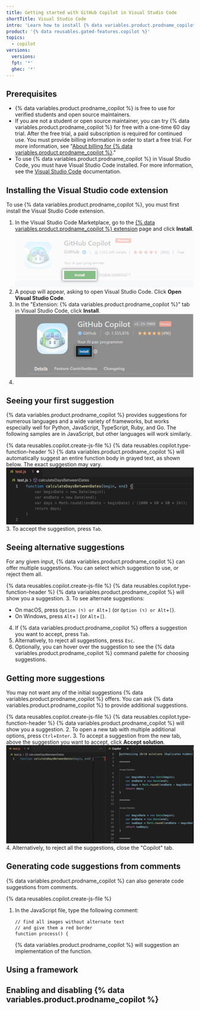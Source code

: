 ```yaml
---
title: Getting started with GitHub Copilot in Visual Studio Code
shortTitle: Visual Studio Code
intro: 'Learn how to install {% data variables.product.prodname_copilot %} in Visual Studio Code, and start seeing suggestions as you write comments and code.'
product: '{% data reusables.gated-features.copilot %}'
topics:
  - copilot
versions:
  versions:
  fpt: '*'
  ghec: '*'
---
```


## Prerequisites

- {% data variables.product.prodname_copilot %} is free to use for verified students and open source maintainers. 
- If you are not a student or open source maintainer, you can try {% data variables.product.prodname_copilot %} for free with a one-time 60 day trial. After the free trial, a paid subscription is required for continued use. You must provide billing information in order to start a free trial. For more information, see "[About billing for {% data variables.product.prodname_copilot %}](/billing/managing-billing-for-github-copilot/about-billing-for-github-copilot)."
- To use {% data variables.product.prodname_copilot %} in Visual Studio Code, you must have Visual Studio Code installed. For more information, see the [Visual Studio Code](https://code.visualstudio.com/) documentation.


## Installing the Visual Studio code extension

To use {% data variables.product.prodname_copilot %}, you must first install the Visual Studio Code extension.

1. In the Visual Studio Code Marketplace, go to the [{% data variables.product.prodname_copilot %} extension](https://marketplace.visualstudio.com/items?itemName=GitHub.copilot) page and click **Install**.
   ![Install GitHub Copilot extension Visual Studio Code](/assets/images/help/copilot/install-copilot-extension-visual-studio-code.png)
2. A popup will appear, asking to open Visual Studio Code. Click **Open Visual Studio Code**.
3. In the "Extension: {% data variables.product.prodname_copilot %}" tab in Visual Studio Code, click **Install**.
   ![Install button in Visual Studio Code](/assets/images/help/copilot/in-visual-studio-code-install-button.png)
4. 


## Seeing your first suggestion

{% data variables.product.prodname_copilot %} provides suggestions for numerous languages and a wide variety of frameworks, but works especially well for Python, JavaScript, TypeScript, Ruby, and Go. The following samples are in JavaScript, but other languages will work similarly.

{% data reusables.copilot.create-js-file %}
{% data reusables.copilot.type-function-header %}
   {% data variables.product.prodname_copilot %} will automatically suggest an entire function body in grayed text, as shown below. The exact suggestion may vary.
   ![First suggestion Visual Studio Code](/assets/images/help/copilot/first-suggestion-visual-studio-code.png)
3. To accept the suggestion, press `Tab`.

## Seeing alternative suggestions

For any given input, {% data variables.product.prodname_copilot %} can offer multiple suggestions. You can select which suggestion to use, or reject them all.

{% data reusables.copilot.create-js-file %}
{% data reusables.copilot.type-function-header %}
  {% data variables.product.prodname_copilot %} will show you a suggestion.
3. To see alternate suggestions:
   - On macOS, press `Option (⌥) or Alt`+`]` (or `Option (⌥) or Alt`+`[`).
   - On Windows, press `Alt`+`]` (or `Alt`+`[`).
4. If {% data variables.product.prodname_copilot %} offers a suggestion you want to accept, press `Tab`.
5. Alternatively, to reject all suggestions, press `Esc`.
6. Optionally, you can hover over the suggestion to see the {% data variables.product.prodname_copilot %} command palette for choosing suggestions.

## Getting more suggestions

You may not want any of the initial suggestions {% data variables.product.prodname_copilot %} offers. You can ask {% data variables.product.prodname_copilot %} to provide additional suggestions.

{% data reusables.copilot.create-js-file %}
{% data reusables.copilot.type-function-header %}
  {% data variables.product.prodname_copilot %} will show you a suggestion.
2. To open a new tab with multiple additional options, press `Ctrl`+`Enter`.
3. To accept a suggestion from the new tab, above the suggestion you want to accept, click **Accept solution**.
   ![Suggestions pane in Visual Studio Code](/assets/images/help/copilot/suggestions-pane-visual-studio-code.png)
4. Alternatively, to reject all the suggestions, close the "Copilot" tab.

## Generating code suggestions from comments

{% data variables.product.prodname_copilot %} can also generate code suggestions from comments.

{% data reusables.copilot.create-js-file %}
1. In the JavaScript file, type the following comment:
   ```
   // find all images without alternate text
   // and give them a red border
   function process() {
   ```
   {% data variables.product.prodname_copilot %} will suggestion an implementation of the function.

## Using a framework

## Enabling and disabling {% data variables.product.prodname_copilot %}